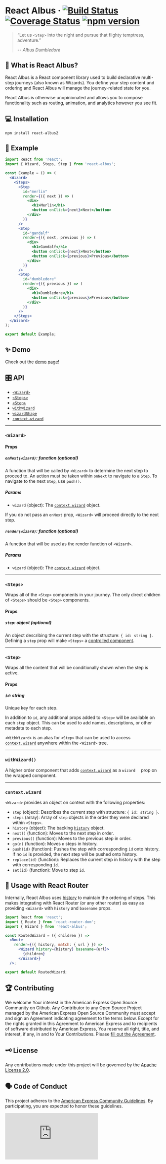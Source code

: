 # React Albus · [![Build Status](https://img.shields.io/travis/americanexpress/react-albus/master.svg?style=flat)](https://travis-ci.org/americanexpress/react-albus) [![Coverage Status](https://coveralls.io/repos/github/americanexpress/react-albus/badge.svg?branch=master)](https://coveralls.io/github/americanexpress/react-albus?branch=master) [![npm version](https://img.shields.io/npm/v/react-albus.svg?style=flat)](https://www.npmjs.com/package/react-albus)

> “Let us `<Step>` into the night and pursue that flighty temptress, adventure.”
>
> \-- _Albus Dumbledore_

## 🤹‍ What is React Albus?
React Albus is a React component library used to build declarative multi-step journeys (also known as Wizards).  You define your step content and ordering and React Albus will manage the journey-related state for you.

React Albus is otherwise unopinionated and allows you to compose functionality such as routing, animation, and analytics however you see fit.

## 💻 Installation

```
npm install react-albus2
```

## 📘 Example

```jsx
import React from 'react';
import { Wizard, Steps, Step } from 'react-albus';

const Example = () => (
  <Wizard>
    <Steps>
      <Step
        id="merlin"
        render={({ next }) => (
          <div>
            <h1>Merlin</h1>
            <button onClick={next}>Next</button>
          </div>
        )}
      />
      <Step
        id="gandalf"
        render={({ next, previous }) => (
          <div>
            <h1>Gandalf</h1>
            <button onClick={next}>Next</button>
            <button onClick={previous}>Previous</button>
          </div>
        )}
      />
      <Step
        id="dumbledore"
        render={({ previous }) => (
          <div>
            <h1>Dumbledore</h1>
            <button onClick={previous}>Previous</button>
          </div>
        )}
      />
    </Steps>
  </Wizard>
);

export default Example;
```
## ✨ Demo

Check out the [demo page](https://americanexpress.io/react-albus)!

## 🎛️ API

- [`<Wizard>`](#wizard)
- [`<Steps>`](#steps)
- [`<Step>`](#step)
- [`withWizard`](#withwizard)
- [`wizardShape`](#wizardShape)
- [`context.wizard`](#contextwizard)

---

### `<Wizard>`

#### Props
##### `onNext(wizard)`: function *(optional)*
A function that will be called by `<Wizard>` to determine the next step to proceed to.  An action must be taken within `onNext` to navigate to a `Step`.  To navigate to the next `Step`, use `push()`.

##### Params

* `wizard` (object): The [`context.wizard`](#contextwizard) object.

If you do not pass an `onNext` prop, `<Wizard>` will proceed directly to the next step.

##### `render(wizard)`: function *(optional)*
A function that will be used as the render function of `<Wizard>`.

##### Params
* `wizard` (object): The [`context.wizard`](#contextwizard) object.

---

### `<Steps>`
Wraps all of the `<Step>` components in your journey.  The only direct children of `<Steps>` should be `<Step>` components.

#### Props
##### `step`: object ***(optional)***
An object describing the current step with the structure: `{ id: string }`.  Defining a `step` prop will make `<Steps>` a [controlled component](https://facebook.github.io/react/docs/forms.html).

------

### `<Step>`

Wraps all the content that will be conditionally shown when the step is active.

#### Props

##### `id`: string

Unique key for each step.

In addition to `id`, any additional props added to `<Step>` will be available on each `step` object.  This can be used to add names, descriptions, or other metadata to each step.

`<WithWizard>` is an alias for `<Step>` that can be used to access [`context.wizard`](#contextwizard) anywhere within the `<Wizard>` tree.

---

### `withWizard()`
A higher order component that adds [`context.wizard`](#contextwizard) as a `wizard  ` prop on the wrapped component.

---

### `context.wizard`
`<Wizard>` provides an object on context with the following properties:

* `step` (object): Describes the current step with structure: `{ id: string }`.
* `steps` (array): Array of `step` objects in the order they were declared within `<Steps>`.
* `history` (object): The backing [`history`](https://github.com/ReactTraining/history#properties) object.
* `next()` (function): Moves to the next step in order.
* `previous()` (function): Moves to the previous step in order.
* `go(n)` (function): Moves `n` steps in history.
* `push(id)` (function): Pushes the step with corresponding `id` onto history.  If no `id` is provided, the next step will be pushed onto history.
* `replace(id)` (function): Replaces the current step in history with the step with corresponding `id`.
* `set(id)` (function): Move to step `id`.

## 📘 Usage with React Router

Internally, React Albus uses [history](https://github.com/ReactTraining/history) to maintain the ordering of steps.  This makes integrating with React Router (or any other router) as easy as providing `<Wizard>` with `history` and `basename` props.

```jsx
import React from 'react';
import { Route } from 'react-router-dom';
import { Wizard } from 'react-albus';

const RoutedWizard = ({ children }) =>
  <Route
    render={({ history, match: { url } }) =>
      <Wizard history={history} basename={url}>
        {children}
      </Wizard>}
  />;

export default RoutedWizard;
```


## 🏆 Contributing
We welcome Your interest in the American Express Open Source Community on Github. Any Contributor to any Open Source Project managed by the American Express Open Source Community must accept and sign an Agreement indicating agreement to the terms below. Except for the rights granted in this Agreement to American Express and to recipients of software distributed by American Express, You reserve all right, title, and interest, if any, in and to Your Contributions. Please [fill out the Agreement](https://cla-assistant.io/americanexpress/react-albus).

## 🗝️ License
Any contributions made under this project will be governed by the [Apache License 2.0](https://github.com/americanexpress/react-albus/blob/master/LICENSE.txt).

## 🗣️ Code of Conduct
This project adheres to the [American Express Community Guidelines](https://github.com/americanexpress/react-albus/wiki/Code-of-Conduct).
By participating, you are expected to honor these guidelines.

[![Analytics](https://ga-beacon.appspot.com/UA-85897603-1/react-albus/README.md?useReferrer)](https://github.com/americanexpress/react-albus)
